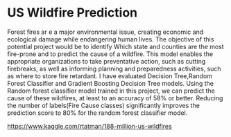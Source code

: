 <h1> US Wildfire Prediction </h1>

Forest fires ar e a major environmental issue, creating economic and ecological damage while endangering human lives. The objective of this potential project would be to identify Which state and counties are the most fire-prone and to predict the cause of a wildfire. This model enables the appropriate organizations to take preventative action, such as cutting firebreaks, as well as informing planning and preparedness activities, such as where to store fire retardant. I have evaluated Decision Tree,Random Forest Classifier and Gradient Boosting Decision Tree models. Using the Random forest classifier model trained in this project, we can predict the cause of these wildfires, at least to an accuracy of 58% or better. Reducing the number of labels(Fire Cause classes) significantly improves the prediction score to 80% for the random forest classifier model.


https://www.kaggle.com/rtatman/188-million-us-wildfires
